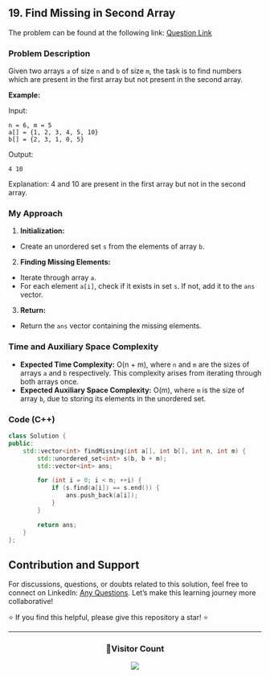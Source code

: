 ## 19. Find Missing in Second Array

The problem can be found at the following link: [Question Link](https://www.geeksforgeeks.org/problems/in-first-but-second5423/1)

### Problem Description

Given two arrays `a` of size `n` and `b` of size `m`, the task is to find numbers which are present in the first array but not present in the second array.

**Example:**

Input:

```
n = 6, m = 5
a[] = {1, 2, 3, 4, 5, 10}
b[] = {2, 3, 1, 0, 5}
```

Output:

```
4 10
```

Explanation:
4 and 10 are present in the first array but not in the second array.

### My Approach

1. **Initialization:**

- Create an unordered set `s` from the elements of array `b`.

2. **Finding Missing Elements:**

- Iterate through array `a`.
- For each element `a[i]`, check if it exists in set `s`. If not, add it to the `ans` vector.

3. **Return:**

- Return the `ans` vector containing the missing elements.

### Time and Auxiliary Space Complexity

- **Expected Time Complexity:** O(n + m), where `n` and `m` are the sizes of arrays `a` and `b` respectively. This complexity arises from iterating through both arrays once.
- **Expected Auxiliary Space Complexity:** O(m), where `m` is the size of array `b`, due to storing its elements in the unordered set.

### Code (C++)

```cpp
class Solution {
public:
    std::vector<int> findMissing(int a[], int b[], int n, int m) {
        std::unordered_set<int> s(b, b + m);
        std::vector<int> ans;

        for (int i = 0; i < n; ++i) {
            if (s.find(a[i]) == s.end()) {
                ans.push_back(a[i]);
            }
        }

        return ans;
    }
};
```

## Contribution and Support

For discussions, questions, or doubts related to this solution, feel free to connect on LinkedIn: [Any Questions](https://www.linkedin.com/in/patel-hetkumar-sandipbhai-8b110525a/). Let’s make this learning journey more collaborative!

⭐ If you find this helpful, please give this repository a star! ⭐

---

<div align="center">
  <h3><b>📍Visitor Count</b></h3>
</div>

<p align="center">
  <img src="https://visitor-badge.laobi.icu/badge?page_id=Hunterdii.GeeksforGeeks-POTD" />
</p>
